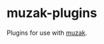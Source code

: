 muzak-plugins
=============

Plugins for use with [muzak](https://github.com/muzak-project/muzak-plugins).
